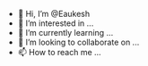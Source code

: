 - 👋 Hi, I’m @Eaukesh
- 👀 I’m interested in ...
- 🌱 I’m currently learning ...
- 💞️ I’m looking to collaborate on ...
- 📫 How to reach me ...

<!---
Eaukesh/Eaukesh is a ✨ special ✨ repository because its `README.md` (this file) appears on your GitHub profile.
You can click the Preview link to take a look at your changes.
--->
